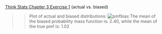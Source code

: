 [Think Stats Chapter 3 Exercise 1](http://greenteapress.com/thinkstats2/html/thinkstats2004.html#toc31) (actual vs. biased)

>> Plot of actual and biased distributions: ![pmfbias](https://github.com/shermanash/dsp/tree/master/img/pmfbias.png)
>> The mean of the biased probability mass function is: 2.40, while the mean of the true pmf is: 1.02
